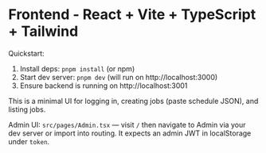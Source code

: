 # Frontend - React + Vite + TypeScript + Tailwind

Quickstart:
1. Install deps: `pnpm install` (or npm)
2. Start dev server: `pnpm dev` (will run on http://localhost:3000)
3. Ensure backend is running on http://localhost:3001

This is a minimal UI for logging in, creating jobs (paste schedule JSON), and listing jobs.

Admin UI: `src/pages/Admin.tsx` — visit `/` then navigate to Admin via your dev server or import into routing. It expects an admin JWT in localStorage under `token`.
